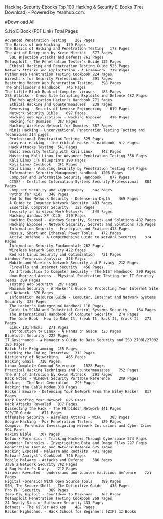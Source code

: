 Hacking-Security-Ebooks
Top 100 Hacking & Security E-Books (Free Download) - Powered by Yeahhub.com.

#Download All

S.No	E-Book (PDF Link)	Total Pages
	  
    Advanced Penetration Testing	269 Pages
  	The Basics of Web Hacking	179 Pages
  	The Basics of Hacking and Penetration Testing	178 Pages
  	The Art of Deception by Kevin Mitnick	577 Pages
	  SQL Injection Attacks and Defense	761 Pages
  	Metasploit - The Penetration Tester's Guide	332 Pages
	  Ethical Hacking and Penetration Testing Guide	523 Pages
  	Network Attacks and Exploitation - A Framework	219 Pages
  	Python Web Penetration Testing Cookbook	224 Pages
  	Wireshark for Security Professionals	391 Pages
  	Mastering Modern Web Penetration Testing	298 Pages
  	The Shellcoder's Handbook	745 Pages
  	The Little Black Book of Computer Viruses	183 Pages
  	XSS Attacks - Cross Site Scripting Exploits and Defense	482 Pages
	  The Web Application Hacker's Handbook	771 Pages
	  Ethical Hacking and Countermeasures	239 Pages
	  Reversing - Secrets of Reverse Engineering	619 Pages
	  Network Security Bible	697 Pages
	  Hacking Web Applications - Hacking Exposed	416 Pages
	  Hacking for Dummies	387 Pages
	  Hacking Wireless Network for Dummies	387 Pages
	  Ninja Hacking - Unconventional Penetration Testing Tacting and Techniques	314 pages
	  Professional Penetration Testing	525 Pages
	  Gray Hat Hacking - The Ethical Hacker's Handbook	577 Pages
	  Hack Attacks Testing	561 Pages
	  Basic Security Testing with Kali Linux	242 Pages
	  Mastering Kali Linux for Advanced Penetration Testing	356 Pages
	  Kali Linux CTF Blueprints	190 Pages
	  Kali Linux Cookbook	261 Pages
	  Kali Linux - Assuring Security by Penetration Testing	454 Pages
	  Information Security Management Handbook	3206 Pages
	  Computer and Information Security Handbook	877 Pages
	  CISSP - Certified Information Systems Security Professional	804 Pages
	  Computer Security and Cryptography	542 Pages
	  Python for Kids	348 Pages
	  End to End Network Security - Defense-in-Depth	469 Pages
	  A Guide to Computer Network Security	483 Pages
	  Essential Computer Security	321 Pages
	  Security in Wireless Mesh Networks	548 Pages
	  Hacking Windows XP (OLD)	379 Pages
	  Hacking Exposed - Windows Security, Secrets and Solutions	482 Pages
	  Hacking Exposed - Network Security, Secrets and Solutions	736 Pages
	  Information Security - Principles and Pratice	413 Pages
	  Nessus, Snort and Ethereal Power Tools	472 Pages
	  Active Defense - A Comprehensive Guide to Network Security	374 Pages
	  Information Security Fundamentals	262 Pages
	  Wireless Network Security	422 Pages
	  Red Hat Linux Security and Optimization	721 Pages
  	Windows Forensics Analysis	386 Pages
	  Mobile and Wireless Network Security and Privacy	232 Pages
	  Firewalls and Internet Security	456 Pages
	  An Introduction to Computer Security - The NIST Handbook	290 Pages
	  Unauthorized Access - Physical Penetration Testing for IT Security Teams	309 Pages
	  Testing Web Security	297 Pages
	  Maximum Security - A Hacker's Guide to Protecting Your Internet Site and Network	670 Pages
	  Information Resource Guide - Computer, Internet and Network Systems Security	325 Pages
	  The Hacker's Underground Handbook	116 Pages
	  Guide to SCADA and Industrial Control Systems Security	164 Pages
	  The International Handbook of Computer Security	274 Pages
	  The Code Book - How to Make It, Break It, Hack It, Crack It	273 Pages
	  Linux 101 Hacks	271 Pages
	  Introduction to Linux - A Hands on Guide	223 Pages
  	Bluetooth Security	222 Pages
  	IT Governance - A Manager's Guide to Data Security and ISO 27001/27002	385 Pages
  	Batch File Programming	155 Pages
  	Cracking the Coding Interview	310 Pages
  	Dictionary of Networking	465 Pages
  	Hacking Gmail	310 Pages
  	Linux Complete Command Reference	1528 Pages
  	Practical Hacking Techniques and Countermeasures	752 Pages
  	The Art of Intrusion by Kevin Mitnick	291 Pages
  	Hack Notes - Windows Security Portable Reference	289 Pages
  	Hacking - The Next Generation	298 Pages
  	Hacking the Cable Modem	330 Pages
  	Hackers Beware - Defending Your Network From The Wiley Hacker	817 Pages
  	Hack Proofing Your Network	826 Pages
  	Hack Attacks Revealed	837 Pages
  	Dissecting the Hack - The F0rb1dd3n Network	441 Pages
  	TCP/IP Guide	1671 Pages
  	Offensive Security - Wireless Attacks - WiFu	385 Pages
  	Google Hacking - For Penetration Testers	529 Pages
  	Computer Forensics Investigating Network Intrusions and Cyber Crime	394 Pages
  	Hakin9 Bible	207 Pages
  	Network Forensics - Tracking Hackers Through Cyberspace	574 Pages
  	Computer Forensics - Investigating Data and Image Files	227 Pages
  	Penetration Testing and Network Defense	625 Pages
  	Hacking Exposed - Malware and Rootkits	401 Pages
  	Malware Analyst's Cookbook	746 Pages
  	Mobile Malware - Attacks and Defense	386 Pages
  	Java 2 Network Security	702 Pages
  	A Bug Hunter's Diary	212 Pages
  	Viruses Revealed - Understand and Counter Malicious Software	721 Pages
  	Figital Forensics With Open Source Tools	289 Pages
  	SSH, The Secure Shell - The Definitive Guide	438 Pages
  	Pro PHP Security	369 Pages
  	Zero Day Exploit - Countdown to Darkness	363 Pages
  	Metasploit Penetration Testing Cookbook	269 Pages
  	24 Deadly Sins of Software Securtiy	433 Pages
  	Botnets - The Killer Web App	482 Pages
  	Hacker Highschool - Hack School for Beginners (ZIP)	12 Books
